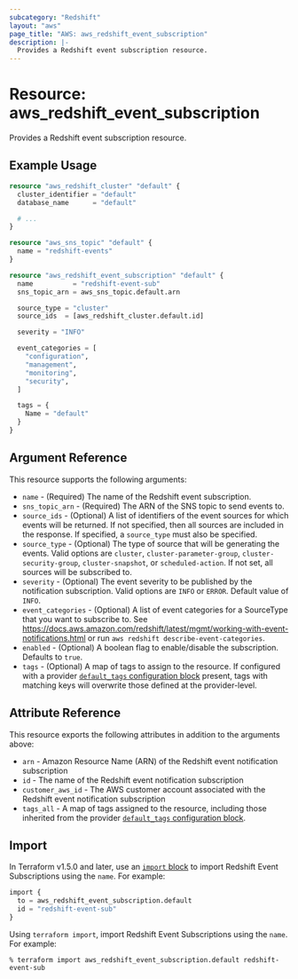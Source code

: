 ```yaml
---
subcategory: "Redshift"
layout: "aws"
page_title: "AWS: aws_redshift_event_subscription"
description: |-
  Provides a Redshift event subscription resource.
---
```


# Resource: aws_redshift_event_subscription

Provides a Redshift event subscription resource.

## Example Usage

```terraform
resource "aws_redshift_cluster" "default" {
  cluster_identifier = "default"
  database_name      = "default"

  # ...
}

resource "aws_sns_topic" "default" {
  name = "redshift-events"
}

resource "aws_redshift_event_subscription" "default" {
  name          = "redshift-event-sub"
  sns_topic_arn = aws_sns_topic.default.arn

  source_type = "cluster"
  source_ids  = [aws_redshift_cluster.default.id]

  severity = "INFO"

  event_categories = [
    "configuration",
    "management",
    "monitoring",
    "security",
  ]

  tags = {
    Name = "default"
  }
}
```

## Argument Reference

This resource supports the following arguments:

* `name` - (Required) The name of the Redshift event subscription.
* `sns_topic_arn` - (Required) The ARN of the SNS topic to send events to.
* `source_ids` - (Optional) A list of identifiers of the event sources for which events will be returned. If not specified, then all sources are included in the response. If specified, a `source_type` must also be specified.
* `source_type` - (Optional) The type of source that will be generating the events. Valid options are `cluster`, `cluster-parameter-group`, `cluster-security-group`, `cluster-snapshot`, or `scheduled-action`. If not set, all sources will be subscribed to.
* `severity` - (Optional) The event severity to be published by the notification subscription. Valid options are `INFO` or `ERROR`. Default value of `INFO`.
* `event_categories` - (Optional) A list of event categories for a SourceType that you want to subscribe to. See https://docs.aws.amazon.com/redshift/latest/mgmt/working-with-event-notifications.html or run `aws redshift describe-event-categories`.
* `enabled` - (Optional) A boolean flag to enable/disable the subscription. Defaults to `true`.
* `tags` - (Optional) A map of tags to assign to the resource. If configured with a provider [`default_tags` configuration block](https://registry.terraform.io/providers/hashicorp/aws/latest/docs#default_tags-configuration-block) present, tags with matching keys will overwrite those defined at the provider-level.

## Attribute Reference

This resource exports the following attributes in addition to the arguments above:

* `arn` - Amazon Resource Name (ARN) of the Redshift event notification subscription
* `id` - The name of the Redshift event notification subscription
* `customer_aws_id` - The AWS customer account associated with the Redshift event notification subscription
* `tags_all` - A map of tags assigned to the resource, including those inherited from the provider [`default_tags` configuration block](https://registry.terraform.io/providers/hashicorp/aws/latest/docs#default_tags-configuration-block).

## Import

In Terraform v1.5.0 and later, use an [`import` block](https://developer.hashicorp.com/terraform/language/import) to import Redshift Event Subscriptions using the `name`. For example:

```terraform
import {
  to = aws_redshift_event_subscription.default
  id = "redshift-event-sub"
}
```

Using `terraform import`, import Redshift Event Subscriptions using the `name`. For example:

```console
% terraform import aws_redshift_event_subscription.default redshift-event-sub
```
